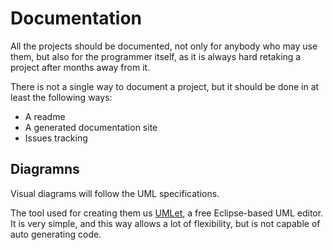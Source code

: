 # Documentation

All the projects should be documented, not only for anybody who may use them, but also for the programmer itself, as it is always hard retaking a project after months away from it.

There is not a single way to document a project, but it should be done in at least the following ways:
* A readme
* A generated documentation site
* Issues tracking

## Diagramns

Visual diagrams will follow the UML specifications.

The tool used for creating them us [UMLet][umlet], a free Eclipse-based UML editor. It is very simple, and this way allows a lot of flexibility, but is not capable of auto generating code.

[umlet]: http://www.umlet.com/